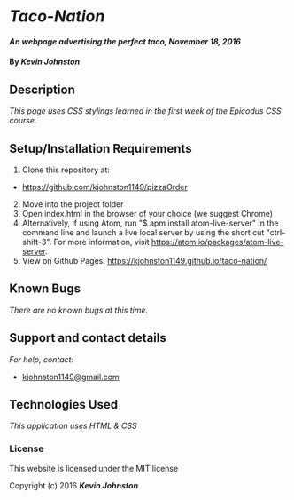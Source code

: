 # _Taco-Nation_

#### _An webpage advertising the perfect taco, November 18, 2016_

#### By _**Kevin Johnston**_

## Description

_This page uses CSS stylings learned in the first week of the Epicodus CSS course._

## Setup/Installation Requirements

1. Clone this repository at:
  * https://github.com/kjohnston1149/pizzaOrder
2. Move into the project folder
3. Open index.html in the browser of your choice (we suggest Chrome)
4. Alternatively, if using Atom, run "$ apm install atom-live-server" in the command line and launch a live local server by using the short cut "ctrl-shift-3".  For more information, visit https://atom.io/packages/atom-live-server.
5. View on Github Pages: https://kjohnston1149.github.io/taco-nation/

## Known Bugs

_There are no known bugs at this time._

## Support and contact details

_For help, contact:_
* [kjohnston1149@gmail.com](mailto:kjohnston1149@gmail.com)

## Technologies Used

_This application uses HTML & CSS_

### License

This website is licensed under the MIT license

Copyright (c) 2016 **_Kevin Johnston_**

